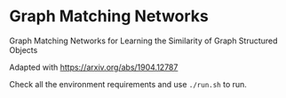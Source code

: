 # Graph Matching Networks

Graph Matching Networks for Learning the Similarity of Graph Structured Objects

Adapted with https://arxiv.org/abs/1904.12787 

Check all the environment requirements and use `./run.sh` to run.
